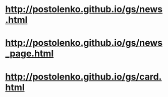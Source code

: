# http://postolenko.github.io/gs/news.html
# http://postolenko.github.io/gs/news_page.html
# http://postolenko.github.io/gs/card.html